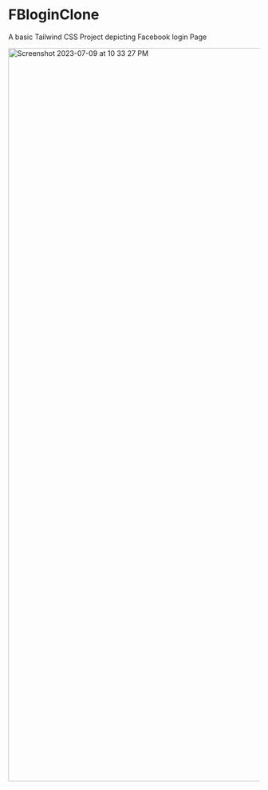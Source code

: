 # FBloginClone
A basic Tailwind CSS Project depicting Facebook login Page 

<img width="1469" alt="Screenshot 2023-07-09 at 10 33 27 PM" src="https://github.com/priyansh673/FBloginClone/assets/121422165/0ce601fe-f73f-40bb-8ec4-0c6f767288db">

